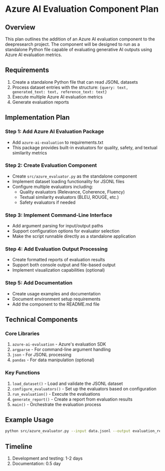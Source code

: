 # Azure AI Evaluation Component Plan

## Overview
This plan outlines the addition of an Azure AI evaluation component to the deepresearch project. The component will be designed to run as a standalone Python file capable of evaluating generative AI outputs using Azure AI evaluation metrics.

## Requirements
1. Create a standalone Python file that can read JSONL datasets
2. Process dataset entries with the structure: `{query: text, generated_text: text, reference_text: text}`
3. Execute multiple Azure AI evaluation metrics
4. Generate evaluation reports

## Implementation Plan

### Step 1: Add Azure AI Evaluation Package
- Add `azure-ai-evaluation` to requirements.txt
- This package provides built-in evaluators for quality, safety, and textual similarity metrics

### Step 2: Create Evaluation Component
- Create `src/azure_evaluator.py` as the standalone component
- Implement dataset loading functionality for JSONL files
- Configure multiple evaluators including:
  - Quality evaluators (Relevance, Coherence, Fluency)
  - Textual similarity evaluators (BLEU, ROUGE, etc.)
  - Safety evaluators if needed

### Step 3: Implement Command-Line Interface
- Add argument parsing for input/output paths
- Support configuration options for evaluator selection
- Make the script runnable directly as a standalone application

### Step 4: Add Evaluation Output Processing
- Create formatted reports of evaluation results
- Support both console output and file-based output
- Implement visualization capabilities (optional)

### Step 5: Add Documentation
- Create usage examples and documentation
- Document environment setup requirements
- Add the component to the README.md file

## Technical Components

### Core Libraries
1. `azure-ai-evaluation` - Azure's evaluation SDK
2. `argparse` - For command-line argument handling
3. `json` - For JSONL processing
4. `pandas` - For data manipulation (optional)

### Key Functions
1. `load_dataset()` - Load and validate the JSONL dataset
2. `configure_evaluators()` - Set up the evaluators based on configuration
3. `run_evaluation()` - Execute the evaluations
4. `generate_report()` - Create a report from evaluation results
5. `main()` - Orchestrate the evaluation process

## Example Usage
```bash
python src/azure_evaluator.py --input data.jsonl --output evaluation_results.json --metrics relevance,coherence,bleu
```

## Timeline
1. Development and testing: 1-2 days
2. Documentation: 0.5 day
